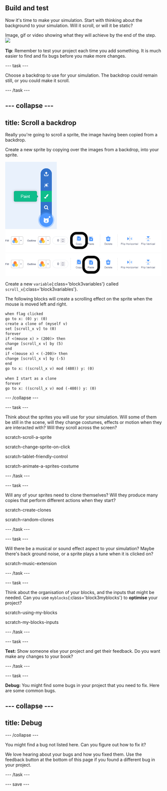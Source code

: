 ## Build and test

Now it's time to make your simulation. Start with thinking about the background to your simulation. Will it scroll, or will it be static?

Image, gif or video showing what they will achieve by the end of the step. ![](images/image.png)

**Tip**: Remember to test your project each time you add something. It is much easier to find and fix bugs before you make more changes.

--- task ---

Choose a backdrop to use for your simulation. The backdrop could remain still, or you could make it scroll.

--- /task ---

--- collapse ---
---
title: Scroll a backdrop
---

Really you're going to scroll a sprite, the image having been copied from a backdrop.

Create a new sprite by copying over the images from a backdrop, into your sprite.

![paint new sprite tool selected](images/paint-new-sprite.png)
![copy tool highlighted in the tool bar](images/copy-backdrop.png)
![paste tool highlighted in the tool bar](images/paste-backdrop.png)

Create a new `variable`{:class='block3variables'} called `scroll_x`{:class='block3variables'}.

The following blocks will create a scrolling effect on the sprite when the mouse is moved left and right.

```blocks3
when flag clicked
go to x: (0) y: (0)
create a clone of (myself v)
set [scroll_x v] to (0)
forever
if <(mouse x) > (200)> then
change [scroll_x v] by (5)
end
if <(mouse x) < (-200)> then
change [scroll_x v] by (-5)
end
go to x: ((scroll_x v) mod (480)) y: (0)

when I start as a clone
forever
go to x: ((scroll_x v) mod (-480)) y: (0)
```

--- /collapse ---

--- task ---

Think about the sprites you will use for your simulation. Will some of them be still in the scene, will they change costumes, effects or motion when they are interacted with? Will they scroll across the screen?

scratch-scroll-a-sprite

scratch-change-sprite-on-click

scratch-tablet-friendly-control

scratch-animate-a-sprites-costume

--- /task ---

--- task ---

Will any of your sprites need to clone themselves? Will they produce many copies that perform different actions when they start?

scratch-create-clones

scratch-random-clones

--- /task ---

--- task ---

Will there be a musical or sound effect aspect to your simulation? Maybe there's back ground noise, or a sprite plays a tune when it is clicked on?

scratch-music-extension

--- /task ---

--- task ---

Think about the organisation of your blocks, and the inputs that might be needed. Can you use `myblocks`{:class='block3myblocks'} to **optimise** your project?

scratch-using-my-blocks

scratch-my-blocks-inputs

--- /task ---

--- task ---

**Test:** Show someone else your project and get their feedback. Do you want make any changes to your book? 

--- /task ---

--- task ---

**Debug:** You might find some bugs in your project that you need to fix. Here are some common bugs.

--- collapse ---
---
title: Debug
---



--- /collapse ---

You might find a bug not listed here. Can you figure out how to fix it?

We love hearing about your bugs and how you fixed them. Use the feedback button at the bottom of this page if you found a different bug in your project.

--- /task ---

--- save ---